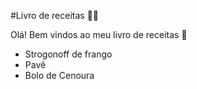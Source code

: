#Livro de receitas :woman_cook:

Olá! Bem vindos ao meu livro de receitas :wave:

- Strogonoff de frango 	
- Pavê
- Bolo de Cenoura
